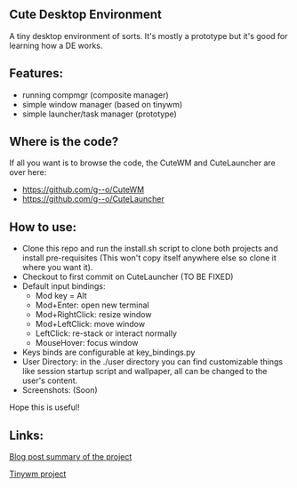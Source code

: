
## Cute Desktop Environment

A tiny desktop environment of sorts.
It's mostly a prototype but it's good for learning how a DE works.

Features:
----------
* running compmgr (composite manager)
* simple window manager (based on tinywm)
* simple launcher/task manager (prototype)

Where is the code?
-------------------
If all you want is to browse the code, the CuteWM and CuteLauncher are over here:

* https://github.com/g--o/CuteWM
* https://github.com/g--o/CuteLauncher

How to use:
-------------

* Clone this repo and run the install.sh script to clone both projects and install pre-requisites (This won't copy itself anywhere else so clone it where you want it).
* Checkout to first commit on CuteLauncher (TO BE FIXED)
* Default input bindings:
	- Mod key = Alt
	- Mod+Enter: open new terminal
	- Mod+RightClick: resize window
	- Mod+LeftClick: move window
	- LeftClick: re-stack or interact normally
	- MouseHover: focus window
* Keys binds are configurable at key_bindings.py
* User Directory: in the ./user directory you can find customizable things like session startup script and wallpaper, all can be changed to the user's content.
* Screenshots: (Soon)

Hope this is useful!


Links:
--------------

[Blog post summary of the project](https://pythonfunblog.wordpress.com/2017/10/14/writing-a-desktop-environment-with-python/)

[Tinywm project](http://incise.org/tinywm.html)

